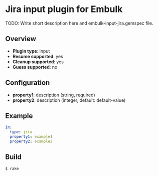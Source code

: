 # Jira input plugin for Embulk

TODO: Write short description here and embulk-input-jira.gemspec file.

## Overview

* **Plugin type**: input
* **Resume supported**: yes
* **Cleanup supported**: yes
* **Guess supported**: no

## Configuration

- **property1**: description (string, required)
- **property2**: description (integer, default: default-value)

## Example

```yaml
in:
  type: jira
  property1: example1
  property2: example2
```


## Build

```
$ rake
```
